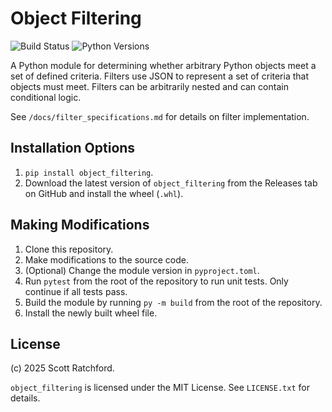 # Object Filtering

![Build Status](https://github.com/KyberCritter/Object-Filtering/actions/workflows/python-package.yml/badge.svg?branch=main)
![Python Versions](https://img.shields.io/badge/python-3.10--3.13-blue)

A Python module for determining whether arbitrary Python objects meet a set of defined criteria. Filters use JSON to represent a set of criteria that objects must meet. Filters can be arbitrarily nested and can contain conditional logic.

See `/docs/filter_specifications.md` for details on filter implementation.

## Installation Options

1. `pip install object_filtering`.
2. Download the latest version of `object_filtering` from the Releases tab on GitHub and install the wheel (`.whl`).

## Making Modifications

1. Clone this repository.
2. Make modifications to the source code.
3. (Optional) Change the module version in `pyproject.toml`.
4. Run `pytest` from the root of the repository to run unit tests. Only continue if all tests pass.
5. Build the module by running `py -m build` from the root of the repository.
6. Install the newly built wheel file.

## License

(c) 2025 Scott Ratchford.

`object_filtering` is licensed under the MIT License. See `LICENSE.txt` for details.
